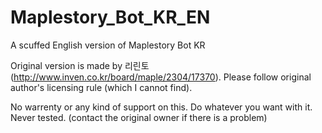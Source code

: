 # Maplestory_Bot_KR_EN
A scuffed English version of Maplestory Bot KR

Original version is made by 리린토(http://www.inven.co.kr/board/maple/2304/17370). Please follow original author's licensing rule (which I cannot find).

No warrenty or any kind of support on this. Do whatever you want with it. Never tested. (contact the original owner if there is a problem)
